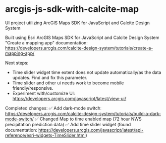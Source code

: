 # arcgis-js-sdk-with-calcite-map
UI project utilizing ArcGIS Maps SDK for JavaScript and Calcite Design System

Built using Esri ArcGIS Maps SDK for JavaScript and Calcite Design System "Create a mapping app" documentation: https://developers.arcgis.com/calcite-design-system/tutorials/create-a-mapping-app/

Next steps:
- Time slider widget time extent does not update automatically/as the data updates. Find and fix this parameter. 
- Time slider and other ui needs work to become mobile friendly/responsive.
- Experiment with/customize UI: https://developers.arcgis.com/javascript/latest/view-ui/

Completed changes:
✅ Add dark-mode switch: https://developers.arcgis.com/calcite-design-system/tutorials/build-a-dark-mode-switch/
✅ Changed Map to time enabled map (72 hour NWS precipitation prediction data)
✅ Add time slider widget (found documentation: https://developers.arcgis.com/javascript/latest/api-reference/esri-widgets-TimeSlider.html)
